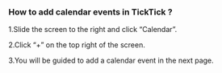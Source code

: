 ###  How to add calendar events in TickTick ?
1.Slide the screen to the right and click “Calendar”.

2.Click “+” on the top right of the screen.

3.You will be guided to add a calendar event in the next page.
